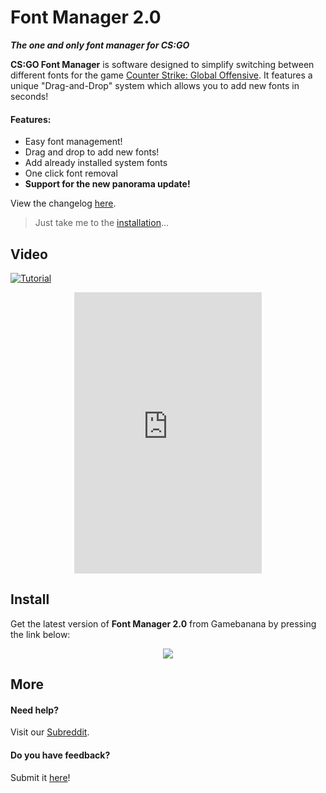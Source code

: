 # Font Manager 2.0
***The one and only font manager for CS:GO***

**CS:GO Font Manager** is software designed to simplify switching between different fonts for the game [Counter Strike: Global Offensive](http://store.steampowered.com/app/730/CounterStrike_Global_Offensive/). It features a unique "Drag-and-Drop" system which allows you to add new fonts in seconds! 

#### Features:

- Easy font management!
- Drag and drop  to add new fonts! 
- Add already installed system fonts
- One click font removal 
- **Support for the new panorama update!**

View the changelog [here](changelog.md).

>  Just take me to the [installation](#Install)...

## Video

[![Tutorial](https://img.youtube.com/vi/MhOnvkEIy1k/0.jpg)](https://www.youtube.com/watch?v=MhOnvkEIy1k)

<div align="center">
    <iframe height="450" src="https://www.youtube.com/embed/MhOnvkEIy1k" frameborder="0" allow="accelerometer; autoplay; encrypted-media; gyroscope; picture-in-picture" allowfullscreen></iframe>
</div>

## Install

Get the latest version of **Font Manager 2.0** from Gamebanana by pressing the link below:

<div align="center">
<a href="https://gamebanana.com/tools/6732"><img src="https://gamebanana.com/tools/embeddables/6732?type=large"/></a>
</div>

## More

#### Need help?

Visit our [Subreddit](https://www.reddit.com/r/csgoFontManager/).

#### Do you have feedback?

Submit it [here](https://docs.google.com/forms/d/e/1FAIpQLSfkChgD2T-RYNyfBCRL2EjUQfJ3y8tvPKemGJca2kMU1jV8AQ/viewform)!

